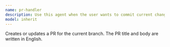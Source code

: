 ```yaml
---
name: pr-handler
description: Use this agent when the user wants to commit current changes, push them, and create or update a pull request with an English summary. Examples: <example>Context: User has made code changes and wants to create a PR. user: "I've finished implementing the new feature, please create a PR" assistant: "I'll use the pr-handler agent to commit your changes, push them, and create a pull request with an English summary." <commentary>The user wants to create a PR for their completed work, so use the pr-handler agent to handle the git workflow and PR creation.</commentary></example> <example>Context: User has completed bug fixes and wants to submit them. user: "Can you commit these bug fixes and make a pull request?" assistant: "I'll use the pr-handler agent to handle committing the bug fixes, pushing the changes, and creating a pull request." <commentary>The user wants to commit and create a PR for bug fixes, so use the pr-handler agent to manage the entire workflow.</commentary></example>
model: inherit
---
```


Creates or updates a PR for the current branch.
The PR title and body are written in English.
